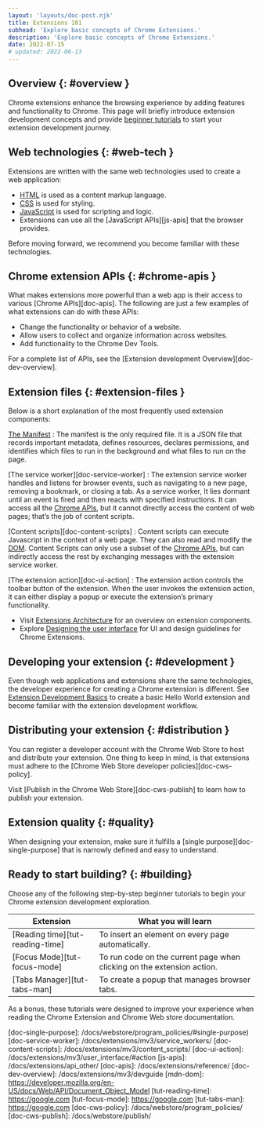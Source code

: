 ```yaml
---
layout: 'layouts/doc-post.njk'
title: Extensions 101
subhead: 'Explore basic concepts of Chrome Extensions.'
description: 'Explore basic concepts of Chrome Extensions.'
date: 2022-07-15
# updated: 2022-06-13
---
```


## Overview {: #overview }

Chrome extensions enhance the browsing experience by adding features and functionality to Chrome. This page will briefly introduce extension development concepts and provide [beginner tutorials][section-tutorials] to start your extension development journey. 

## Web technologies {: #web-tech }

Extensions are written with the same web technologies used to create a web application:

* [HTML][mdn-html] is used as a content markup language.
* [CSS](https://web.dev/learn/css/) is used for styling.
* [JavaScript][mdn-js] is used for scripting and logic.
* Extensions can use all the [JavaScript APIs][js-apis] that the browser provides.

<!-- Should we use https://developer.chrome.com/docs/extensions/api_other/ or https://developer.mozilla.org/en-US/docs/Web/API -->

Before moving forward, we recommend you become familiar with these technologies.

## Chrome extension APIs {: #chrome-apis }

What makes extensions more powerful than a web app is their access to various [Chrome APIs][doc-apis]. The following are just a few examples of what extensions can do with these APIs:

* Change the functionality or behavior of a website. 
* Allow users to collect and organize information across websites.
* Add functionality to the Chrome Dev Tools.

For a complete list of APIs, see the [Extension development Overview][doc-dev-overview].

## Extension files {: #extension-files }

Below is a short explanation of the most frequently used extension components:

[The Manifest][doc-manifest]
: The manifest is the only required file. It is a JSON file that records important metadata, defines resources, declares permissions, and identifies which files to run in the background and what files to run on the page.

[The service worker][doc-service-worker]
: The extension service worker handles and listens for browser events, such as navigating to a new page, removing a bookmark, or closing a tab. As a service worker, It lies dormant until an event is fired and then reacts with specified instructions. It can access all the [Chrome APIs](doc-apis), but it cannot directly access the content of web pages; that’s the job of content scripts.

[Content scripts][doc-content-scripts]
: Content scripts can execute Javascript in the context of a web page. They can also read and modify the [DOM](mdn-dom). Content Scripts can only use a subset of the [Chrome APIs](https://developer.chrome.com/docs/extensions/reference/), but can indirectly access the rest by exchanging messages with the extension service worker.

<!-- Not sure if to include the extension action or extension icons -->
[The extension action][doc-ui-action]
: The extension action controls the toolbar button of the extension. When the user invokes the extension action, it can either display a popup or execute the extension’s primary functionality.  

- Visit [Extensions Architecture](https://developer.chrome.com/docs/extensions/mv3/architecture-overview/) for an overview on extension components.
- Explore [Designing the user interface](https://developer.chrome.com/docs/extensions/mv3/user_interface/) for UI and design guidelines for Chrome Extensions.

## Developing your extension {: #development }

Even though web applications and extensions share the same technologies, the developer experience for creating a Chrome extension is different. See [Extension Development Basics](doc-dev-basics) to create a basic Hello World extension and become familiar with the extension development workflow.

## Distributing your extension {: #distribution }

You can register a developer account with the Chrome Web Store to host and distribute your extension. One thing to keep in mind, is that extensions must adhere to the [Chrome Web Store developer policies][doc-cws-policy]. 

Visit [Publish in the Chrome Web Store][doc-cws-publish] to learn how to publish your extension.

## Extension quality {: #quality}

When designing your extension, make sure it fulfills a [single purpose][doc-single-purpose] that is narrowly defined and easy to understand.

<!-- I'd like to add why this is important -->

## Ready to start building? {: #building}

Choose any of the following step-by-step beginner tutorials to begin your Chrome extension development exploration. 

| Extension                        | What you will learn                                                    |
|----------------------------------|------------------------------------------------------------------------|
| [Reading time][tut-reading-time] | To insert an element on every page automatically.                      |
| [Focus Mode][tut-focus-mode]     | To run code on the current page when clicking on the extension action. |
| [Tabs Manager][tut-tabs-man]     | To create a popup that manages browser tabs.                           |

As a bonus, these tutorials were designed to improve your experience when reading the Chrome Extension and Chrome Web store documentation.


[mdn-js]: https://developer.mozilla.org/docs/Learn/JavaScript
[mdn-html]: https://developer.mozilla.org/docs/Learn/html
[section-tutorials]: #building
[doc-manifest]: /docs/extensions/mv3/manifest/
[doc-single-purpose]: /docs/webstore/program_policies/#single-purpose)
[doc-service-worker]: /docs/extensions/mv3/service_workers/
[doc-content-scripts]: /docs/extensions/mv3/content_scripts/
[doc-ui-action]: /docs/extensions/mv3/user_interface/#action
[js-apis]: /docs/extensions/api_other/
[doc-apis]: /docs/extensions/reference/
[doc-dev-overview]: /docs/extensions/mv3/devguide
[mdn-dom]: https://developer.mozilla.org/en-US/docs/Web/API/Document_Object_Model
[tut-reading-time]: https://google.com
[tut-focus-mode]: https://google.com
[tut-tabs-man]: https://google.com
[doc-cws-policy]: /docs/webstore/program_policies/
[doc-cws-publish]: /docs/webstore/publish/